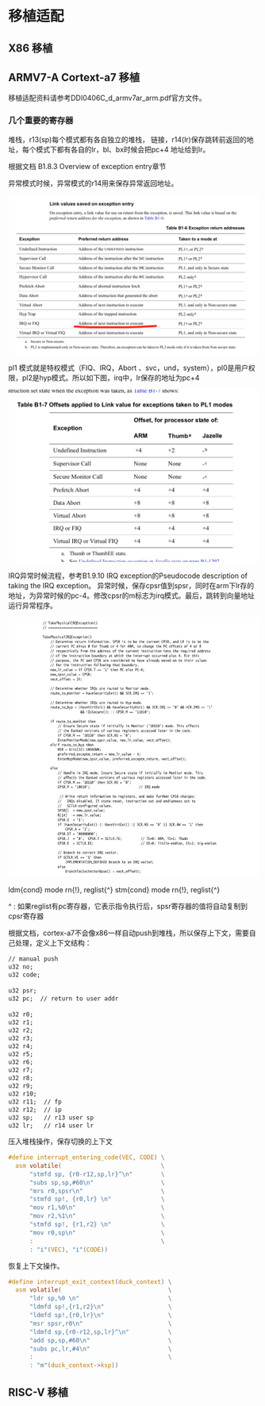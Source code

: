 # 移植适配

## X86 移植


## ARMV7-A Cortext-a7 移植

移植适配资料请参考DDI0406C_d_armv7ar_arm.pdf官方文件。

### 几个重要的寄存器

堆栈，r13(sp)每个模式都有各自独立的堆栈，
链接，r14(lr)保存跳转前返回的地址，每个模式下都有各自的lr，bl、bx时候会把pc+4 地址给到lr。


根据文档 B1.8.3 Overview of exception entry章节

异常模式时候，异常模式的r14用来保存异常返回地址。

![](image/2022-11-27-00-34-44.png)


pl1 模式就是特权模式（FIQ、IRQ，Abort 、svc，und，system），pl0是用户权限，pl2是hyp模式。所以如下图，irq中，lr保存的地址为pc+4

![](image/2022-11-27-00-36-53.png)


IRQ异常时候流程，参考B1.9.10 IRQ exception的Pseudocode description of taking the IRQ exception。
异常时候，保存cpsr值到spsr，同时在arm下lr存的地址，为异常时候的pc-4。修改cpsr的m标志为irq模式。最后，跳转到向量地址运行异常程序。

![](image/2022-11-27-00-45-11.png)


ldm{cond}  mode  rn{!}, reglist{^}
stm{cond} mode  rn{!}, reglist{^}

^  : 如果reglist有pc寄存器，它表示指令执行后，spsr寄存器的值将自动复制到cpsr寄存器


根据文档，cortex-a7不会像x86一样自动push到堆栈，所以保存上下文，需要自己处理，定义上下文结构：

```
// manual push
u32 no;
u32 code;

u32 psr;
u32 pc;  // return to user addr

u32 r0;
u32 r1;
u32 r2;
u32 r3;
u32 r4;
u32 r5;
u32 r6;
u32 r7;
u32 r8;
u32 r9;
u32 r10;
u32 r11;  // fp
u32 r12;  // ip
u32 sp;   // r13 user sp
u32 lr;   // r14 user lr
```

压入堆栈操作，保存切换的上下文

```c
#define interrupt_entering_code(VEC, CODE) \
  asm volatile(                            \
      "stmfd sp, {r0-r12,sp,lr}^\n"        \
      "subs sp,sp,#60\n"                   \
      "mrs r0,spsr\n"                      \
      "stmfd sp!, {r0,lr} \n"              \
      "mov r1,%0\n"                        \
      "mov r2,%1\n"                        \
      "stmfd sp!, {r1,r2} \n"              \
      "mov r0,sp\n"                        \
      :                                    \
      : "i"(VEC), "i"(CODE))
```

恢复上下文操作。

```c
#define interrupt_exit_context(duck_context) \
  asm volatile(                              \
      "ldr sp,%0 \n"                         \
      "ldmfd sp!,{r1,r2}\n"                  \
      "ldmfd sp!,{r0,lr}\n"                  \
      "msr spsr,r0\n"                        \
      "ldmfd sp,{r0-r12,sp,lr}^\n"           \
      "add sp,sp,#60\n"                      \
      "subs pc,lr,#4\n"                      \
      :                                      \
      : "m"(duck_context->ksp))
```


## RISC-V 移植





